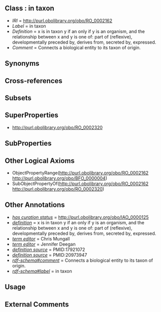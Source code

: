 
## Class : in taxon

 * *IRI* = http://purl.obolibrary.org/obo/RO_0002162
 * *Label* = in taxon
 * *Definition* = x is in taxon y if an only if y is an organism, and the relationship between x and y is one of: part of (reflexive), developmentally preceded by, derives from, secreted by, expressed.
 * *Comment* = Connects a biological entity to its taxon of origin.

## Synonyms


## Cross-references


## Subsets


## SuperProperties

 * <http://purl.obolibrary.org/obo/RO_0002320>

## SubProperties


## Other Logical Axioms

 * ObjectPropertyRange(<http://purl.obolibrary.org/obo/RO_0002162> <http://purl.obolibrary.org/obo/BFO_0000004>)
 * SubObjectPropertyOf(<http://purl.obolibrary.org/obo/RO_0002162> <http://purl.obolibrary.org/obo/RO_0002320>)

## Other Annotations

 * *[has curation status](../../IAO/14/IAO_0000114.md)* = http://purl.obolibrary.org/obo/IAO_0000125
 * *[definition](../../IAO/15/IAO_0000115.md)* = x is in taxon y if an only if y is an organism, and the relationship between x and y is one of: part of (reflexive), developmentally preceded by, derives from, secreted by, expressed.
 * *[term editor](../../IAO/17/IAO_0000117.md)* = Chris Mungall
 * *[term editor](../../IAO/17/IAO_0000117.md)* = Jennifer Deegan
 * *[definition source](../../IAO/19/IAO_0000119.md)* = PMID:17921072
 * *[definition source](../../IAO/19/IAO_0000119.md)* = PMID:20973947
 * *[rdf-schema#comment](../../nt/rdf-schema#comment.md)* = Connects a biological entity to its taxon of origin.
 * *[rdf-schema#label](../../el/rdf-schema#label.md)* = in taxon

## Usage


## External Comments

